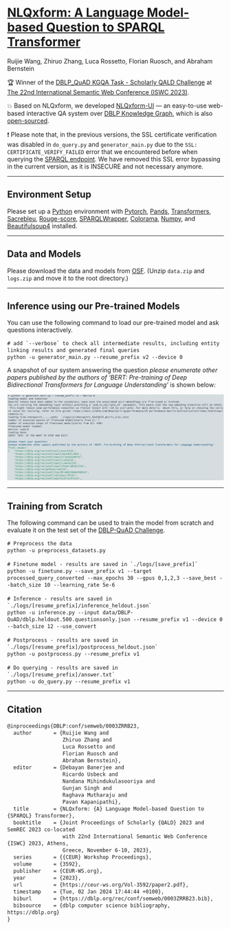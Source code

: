 # [NLQxform: A Language Model-based Question to SPARQL Transformer](https://ceur-ws.org/Vol-3592/paper2.pdf)

Ruijie Wang, Zhiruo Zhang, Luca Rossetto, Florian Ruosch, and Abraham Bernstein

:trophy: Winner of the [DBLP_QuAD KGQA Task - Scholarly QALD Challenge](https://kgqa.github.io/scholarly-QALD-challenge/2023/) at [The 22nd International Semantic Web Conference (ISWC 2023)](https://iswc2023.semanticweb.org/).

:boom: Based on NLQxform, we developed [NLQxform-UI](https://arxiv.org/abs/2403.08475) &mdash; an easy-to-use web-based interactive QA system over [DBLP Knowledge Graph](https://blog.dblp.org/tag/knowledge-graph/), which is also [open-sourced](https://github.com/ruijie-wang-uzh/NLQxform-UI).

:exclamation: Please note that, in the previous versions, the SSL certificate verification was disabled in `do_query.py` and `generator_main.py` due to the `SSL: CERTIFICATE_VERIFY_FAILED` error that we encountered before when querying the [SPARQL endpoint](https://dblp-kg.ltdemos.informatik.uni-hamburg.de/sparql).
We have removed this SSL error bypassing in the current version, as it is INSECURE and not necessary anymore.

----

## Environment Setup

Please set up a [Python](https://www.python.org/) environment with 
[Pytorch](https://pytorch.org/), 
[Pands](https://pandas.pydata.org/),
[Transformers](https://huggingface.co/docs/transformers/index),
[Sacrebleu](https://pypi.org/project/sacrebleu/),
[Rouge-score](https://pypi.org/project/rouge-score/),
[SPARQLWrapper](https://sparqlwrapper.readthedocs.io/en/latest/),
[Colorama](https://pypi.org/project/colorama/),
[Numpy](https://numpy.org/),
and [Beautifulsoup4](https://pypi.org/project/beautifulsoup4/) installed.

----

## Data and Models

Please download the data and models from [OSF](https://osf.io/k5mdg/?view_only=1e5bea63dc6f49aca0382b9444f3375b). (Unzip `data.zip` and `logs.zip` and move it to the root directory.)

----

## Inference using our Pre-trained Models

You can use the following command to load our pre-trained model and ask questions interactively.

```shell
# add `--verbose` to check all intermediate results, including entity linking results and generated final queries
python -u generator_main.py --resume_prefix v2 --device 0
```

A snapshot of our system answering the question *please enumerate other papers published by the authors of ‘BERT: Pre-training of Deep Bidirectional Transformers for Language Understanding’* is shown below:

![overall results](https://github.com/ruijie-wang-uzh/NLQxform/blob/main/snapshot.png?raw=true)

----

## Training from Scratch

The following command can be used to train the model from scratch and evaluate it on the test set of the [DBLP-QuAD Challenge](https://codalab.lisn.upsaclay.fr/competitions/14264).

```shell
# Preprocess the data
python -u preprocess_datasets.py

# Finetune model - results are saved in `./logs/[save_prefix]`
python -u finetune.py --save_prefix v1 --target processed_query_converted --max_epochs 30 --gpus 0,1,2,3 --save_best --batch_size 10 --learning_rate 5e-6

# Inference - results are saved in `./logs/[resume_prefix]/inference_heldout.json`
python -u inference.py --input data/DBLP-QuAD/dblp.heldout.500.questionsonly.json --resume_prefix v1 --device 0 --batch_size 12 --use_convert

# Postprocess - results are saved in `./logs/[resume_prefix]/postprocess_heldout.json`
python -u postprocess.py --resume_prefix v1

# Do querying - results are saved in `./logs/[resume_prefix]/answer.txt`
python -u do_query.py --resume_prefix v1
```

----

## Citation

```
@inproceedings{DBLP:conf/semweb/0003ZRRB23,
  author       = {Ruijie Wang and
                  Zhiruo Zhang and
                  Luca Rossetto and
                  Florian Ruosch and
                  Abraham Bernstein},
  editor       = {Debayan Banerjee and
                  Ricardo Usbeck and
                  Nandana Mihindukulasooriya and
                  Gunjan Singh and
                  Raghava Mutharaju and
                  Pavan Kapanipathi},
  title        = {NLQxform: {A} Language Model-based Question to {SPARQL} Transformer},
  booktitle    = {Joint Proceedings of Scholarly {QALD} 2023 and SemREC 2023 co-located
                  with 22nd International Semantic Web Conference {ISWC} 2023, Athens,
                  Greece, November 6-10, 2023},
  series       = {{CEUR} Workshop Proceedings},
  volume       = {3592},
  publisher    = {CEUR-WS.org},
  year         = {2023},
  url          = {https://ceur-ws.org/Vol-3592/paper2.pdf},
  timestamp    = {Tue, 02 Jan 2024 17:44:44 +0100},
  biburl       = {https://dblp.org/rec/conf/semweb/0003ZRRB23.bib},
  bibsource    = {dblp computer science bibliography, https://dblp.org}
}
```